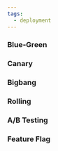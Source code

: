 ```yaml
---
tags:
  - deployment
---
```



### Blue-Green
### Canary
### Bigbang
### Rolling
### A/B Testing
### Feature Flag